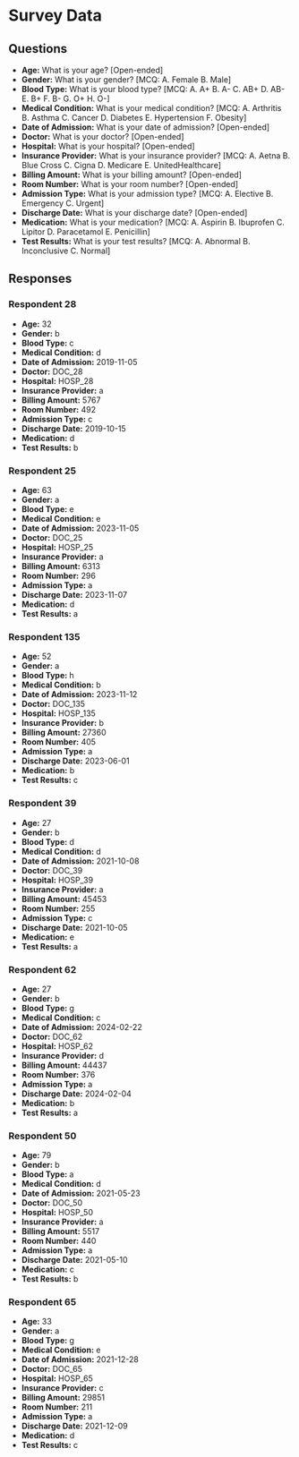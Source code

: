 # Survey Data

## Questions

- **Age:** What is your age? [Open-ended]
- **Gender:** What is your gender? [MCQ: A. Female B. Male]
- **Blood Type:** What is your blood type? [MCQ: A. A+ B. A- C. AB+ D. AB- E. B+ F. B- G. O+ H. O-]
- **Medical Condition:** What is your medical condition? [MCQ: A. Arthritis B. Asthma C. Cancer D. Diabetes E. Hypertension F. Obesity]
- **Date of Admission:** What is your date of admission? [Open-ended]
- **Doctor:** What is your doctor? [Open-ended]
- **Hospital:** What is your hospital? [Open-ended]
- **Insurance Provider:** What is your insurance provider? [MCQ: A. Aetna B. Blue Cross C. Cigna D. Medicare E. UnitedHealthcare]
- **Billing Amount:** What is your billing amount? [Open-ended]
- **Room Number:** What is your room number? [Open-ended]
- **Admission Type:** What is your admission type? [MCQ: A. Elective B. Emergency C. Urgent]
- **Discharge Date:** What is your discharge date? [Open-ended]
- **Medication:** What is your medication? [MCQ: A. Aspirin B. Ibuprofen C. Lipitor D. Paracetamol E. Penicillin]
- **Test Results:** What is your test results? [MCQ: A. Abnormal B. Inconclusive C. Normal]

## Responses

### Respondent 28

- **Age:** 32
- **Gender:** b
- **Blood Type:** c
- **Medical Condition:** d
- **Date of Admission:** 2019-11-05
- **Doctor:** DOC_28
- **Hospital:** HOSP_28
- **Insurance Provider:** a
- **Billing Amount:** 5767
- **Room Number:** 492
- **Admission Type:** c
- **Discharge Date:** 2019-10-15
- **Medication:** d
- **Test Results:** b

### Respondent 25

- **Age:** 63
- **Gender:** a
- **Blood Type:** e
- **Medical Condition:** e
- **Date of Admission:** 2023-11-05
- **Doctor:** DOC_25
- **Hospital:** HOSP_25
- **Insurance Provider:** a
- **Billing Amount:** 6313
- **Room Number:** 296
- **Admission Type:** a
- **Discharge Date:** 2023-11-07
- **Medication:** d
- **Test Results:** a

### Respondent 135

- **Age:** 52
- **Gender:** a
- **Blood Type:** h
- **Medical Condition:** b
- **Date of Admission:** 2023-11-12
- **Doctor:** DOC_135
- **Hospital:** HOSP_135
- **Insurance Provider:** b
- **Billing Amount:** 27360
- **Room Number:** 405
- **Admission Type:** a
- **Discharge Date:** 2023-06-01
- **Medication:** b
- **Test Results:** c

### Respondent 39

- **Age:** 27
- **Gender:** b
- **Blood Type:** d
- **Medical Condition:** d
- **Date of Admission:** 2021-10-08
- **Doctor:** DOC_39
- **Hospital:** HOSP_39
- **Insurance Provider:** a
- **Billing Amount:** 45453
- **Room Number:** 255
- **Admission Type:** c
- **Discharge Date:** 2021-10-05
- **Medication:** e
- **Test Results:** a

### Respondent 62

- **Age:** 27
- **Gender:** b
- **Blood Type:** g
- **Medical Condition:** c
- **Date of Admission:** 2024-02-22
- **Doctor:** DOC_62
- **Hospital:** HOSP_62
- **Insurance Provider:** d
- **Billing Amount:** 44437
- **Room Number:** 376
- **Admission Type:** a
- **Discharge Date:** 2024-02-04
- **Medication:** b
- **Test Results:** a

### Respondent 50

- **Age:** 79
- **Gender:** b
- **Blood Type:** a
- **Medical Condition:** d
- **Date of Admission:** 2021-05-23
- **Doctor:** DOC_50
- **Hospital:** HOSP_50
- **Insurance Provider:** a
- **Billing Amount:** 5517
- **Room Number:** 440
- **Admission Type:** a
- **Discharge Date:** 2021-05-10
- **Medication:** c
- **Test Results:** b

### Respondent 65

- **Age:** 33
- **Gender:** a
- **Blood Type:** g
- **Medical Condition:** e
- **Date of Admission:** 2021-12-28
- **Doctor:** DOC_65
- **Hospital:** HOSP_65
- **Insurance Provider:** c
- **Billing Amount:** 29851
- **Room Number:** 211
- **Admission Type:** a
- **Discharge Date:** 2021-12-09
- **Medication:** d
- **Test Results:** c

